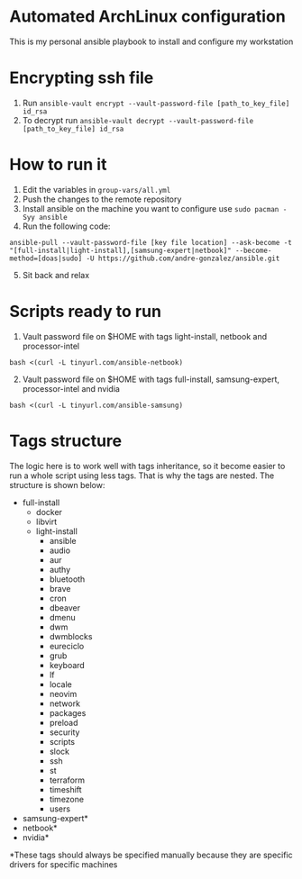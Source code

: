 # Automated ArchLinux configuration
This is my personal ansible playbook to install and configure my workstation


# Encrypting ssh file
1. Run `ansible-vault encrypt --vault-password-file [path_to_key_file] id_rsa`
2. To decrypt run `ansible-vault decrypt --vault-password-file [path_to_key_file] id_rsa`

# How to run it
1. Edit the variables in `group-vars/all.yml`
2. Push the changes to the remote repository
3. Install ansible on the machine you want to configure use `sudo pacman -Syy ansible`
4. Run the following code:
```
ansible-pull --vault-password-file [key file location] --ask-become -t "[full-install|light-install],[samsung-expert|netbook]" --become-method=[doas|sudo] -U https://github.com/andre-gonzalez/ansible.git
```
5. Sit back and relax

# Scripts ready to run
1. Vault password file on $HOME with tags light-install, netbook and processor-intel
```
bash <(curl -L tinyurl.com/ansible-netbook)
```

2. Vault password file on $HOME with tags full-install, samsung-expert, processor-intel and nvidia
```
bash <(curl -L tinyurl.com/ansible-samsung)
```

# Tags structure
The logic here is to work well with tags inheritance, so it become easier to run a whole script using less tags. That is why the tags are nested. The structure is shown below:
- full-install
  - docker
  - libvirt
  - light-install
    - ansible
    - audio
    - aur
    - authy
    - bluetooth
    - brave
    - cron
    - dbeaver
    - dmenu
    - dwm
    - dwmblocks
    - eureciclo
    - grub
    - keyboard
    - lf
    - locale
    - neovim
    - network
    - packages
    - preload
    - security
    - scripts
    - slock
    - ssh
    - st
    - terraform
    - timeshift
    - timezone
    - users
- samsung-expert*
- netbook*
- nvidia*

*These tags should always be specified manually because they are specific drivers for specific machines
